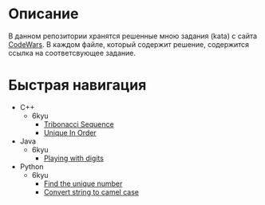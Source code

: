 # Описание
В данном репозитории хранятся решенные мною задания (kata) с сайта [CodeWars](https://www.codewars.com/). В каждом файле, который содержит решение, содержится ссылка на соответсвующее задание.

# Быстрая навигация
* C++
  * 6kyu
    * [Tribonacci Sequence](C++/Tribonacci.cpp)
    * [Unique In Order](C++/UniqueInOrder.cpp)
* Java
  * 6kyu
    * [Playing with digits](Java/PlayingWithDigits.java)
* Python
  * 6kyu
    * [Find the unique number](Python/FindUniq.py)
    * [Convert string to camel case](Python/ToCamelCase.py)
